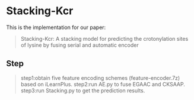 # Stacking-Kcr
This is the implementation for our paper:
>Stacking-Kcr: A stacking model for predicting the crotonylation sites of lysine by fusing serial and automatic encoder
## Step
>step1:obtain five feature encoding schemes (feature-encoder.7z) based on iLearnPlus.
step2:run AE.py to fuse EGAAC and CKSAAP.
step3:run Stacking.py to get the prediction results.
